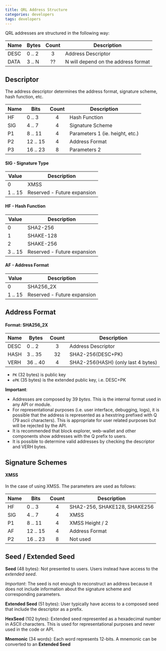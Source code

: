 ```yaml
---
title: QRL Address Structure
categories: developers
tags: developers
---
```


QRL addresses are structured in the following way:

| Name | Bytes         | Count  |      Description      |
|------| ------------- |:------:|-----------------------| 
| DESC | 0 .. 2        |   3    | Address Descriptor    |
| DATA | 3 .. N        |  ??    | N will depend on the address format      |

## Descriptor

The address descriptor determines the address format, signature scheme, hash function, etc.

| Name | Bits           | Count  |      Description      |
|------| ------------- |:------:|-----------------------| 
| HF   | 0 .. 3        |   4    | Hash Function         |
| SIG  | 4 .. 7        |   4    | Signature Scheme      |
| P1   | 8 .. 11       |   4    | Parameters 1 (ie. height, etc.)  |
| P2   | 12 .. 15      |   4    | Address Format        |
| P3   | 16 .. 23      |   8    | Parameters 2          |

#### SIG - Signature Type

| Value | Description  |
|------| ------------- | 
| 0    | XMSS        |
| 1 .. 15    | Reserved - Future expansion        |

#### HF - Hash Function

| Value | Description  |
|------| ------------- | 
| 0    | SHA2-256      |
| 1    | SHAKE-128      |
| 2    | SHAKE-256      |
| 3 .. 15    | Reserved - Future expansion        |

#### AF - Address Format

| Value | Description  |
|------| ------------- | 
| 0    | SHA256_2X     |
| 1 .. 15    | Reserved - Future expansion        |

## Address Format

#### Format: SHA256_2X

| Name | Bytes         | Count  |      Description      |
|------| ------------- |:------:|-----------------------| 
| DESC | 0 .. 2        |   3    | Address Descriptor    |
| HASH | 3 .. 35       |  32    | SHA2-256(DESC+PK)      |
| VERH | 36 .. 40      |   4    | SHA2-256(HASH) (only last 4 bytes)   |

- `PK` (32 bytes) is public key
- `ePK` (35 bytes) is the extended public key, i.e. DESC+PK

**Important**: 
- Addresses are composed by 39 _bytes_. This is the internal format used in any API or module.
- For representational purposes (i.e. user interface, debugging, logs), it is possible that the address is represented as a hexstring prefixed with Q (79 ascii characters). This is appropriate for user related purposes but will be rejected by the API.
- It is recommended that block explorer, web-wallet and other components show addresses with the Q prefix to users. 
- It is possible to determine valid addresses by checking the descriptor and VERH bytes. 

## Signature Schemes

#### XMSS

In the case of using XMSS. The parameters are used as follows:

| Name | Bits           | Count  |      Description     |
|------| ------------- |:------:|-----------------------| 
| HF   | 0 .. 3        |   4    | SHA2-256, SHAKE128, SHAKE256 |
| SIG  | 4 .. 7        |   4    | XMSS                  |
| P1   | 8 .. 11       |   4    | XMSS Height / 2       |
| AF   | 12 .. 15      |   4    | Address Format        |
| P2   | 16 .. 23      |   8    | Not used              |

## Seed / Extended Seed

**Seed** (48 bytes): Not presented to users. Users instead have access to the _extended seed_.

_Important_: The seed is not enough to reconstruct an address because it does not include information about the signature scheme and corresponding parameters.

**Extended Seed** (51 bytes): User typically have access to a composed seed that include the descriptor as a prefix.

**HexSeed** (102 bytes): Extended seed represented as a hexadecimal number in ASCII characters. This is used for representational purposes and never used in the code or API.

**Mnemonic** (34 words): Each word represents 12-bits. A mnemonic can be converted to an **Extended Seed**